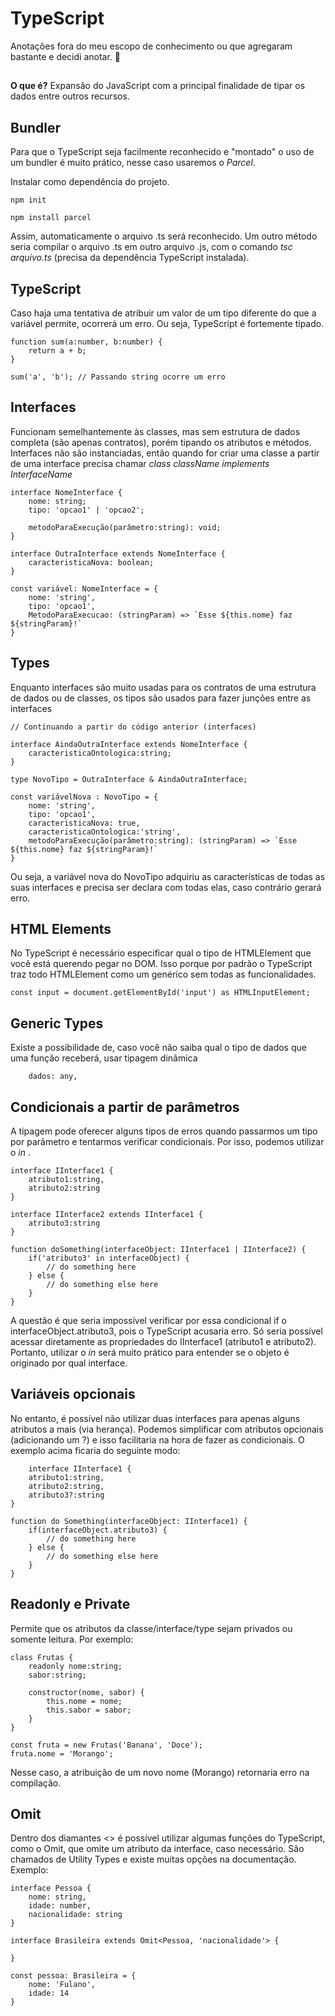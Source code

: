 # TypeScript

Anotações fora do meu escopo de conhecimento ou que agregaram bastante e decidi anotar. 📖

##

**O que é?** Expansão do JavaScript com a principal finalidade de tipar os dados entre outros recursos.

## Bundler

Para que o TypeScript seja facilmente reconhecido e "montado" o uso de um bundler é muito prático, nesse caso usaremos o *Parcel*.

Instalar como dependência do projeto.
```
npm init

npm install parcel
```

Assim, automaticamente o arquivo .ts será reconhecido. Um outro método seria compilar o arquivo .ts em outro arquivo .js, com o comando *tsc arquivo.ts* (precisa da dependência TypeScript instalada).

## TypeScript

Caso haja uma tentativa de atribuir um valor de um tipo diferente do que a variável permite, ocorrerá um erro. Ou seja, TypeScript é fortemente tipado.

```
function sum(a:number, b:number) {
    return a + b;
}

sum('a', 'b'); // Passando string ocorre um erro
```

## Interfaces

Funcionam semelhantemente às classes, mas sem estrutura de dados completa (são apenas contratos), porém tipando os atributos e métodos. Interfaces não são instanciadas, então quando for criar uma classe a partir de uma interface precisa chamar *class className implements InterfaceName*

```
interface NomeInterface {
    nome: string;
    tipo: 'opcao1' | 'opcao2';

    metodoParaExecução(parâmetro:string): void;
}

interface OutraInterface extends NomeInterface {
    caracteristicaNova: boolean;
}

const variável: NomeInterface = {
    nome: 'string',
    tipo: 'opcao1',
    MetodoParaExecucao: (stringParam) => `Esse ${this.nome} faz ${stringParam}!` 
}
```

## Types

Enquanto interfaces são muito usadas para os contratos de uma estrutura de dados ou de classes, os tipos são usados para fazer junções entre as interfaces

```
// Continuando a partir do código anterior (interfaces)

interface AindaOutraInterface extends NomeInterface {
    caracteristicaOntologica:string;
}

type NovoTipo = OutraInterface & AindaOutraInterface;

const variávelNova : NovoTipo = {
    nome: 'string',
    tipo: 'opcao1',
    caracteristicaNova: true,
    caracteristicaOntologica:'string',
    metodoParaExecução(parâmetro:string): (stringParam) => `Esse ${this.nome} faz ${stringParam}!`
}
```

Ou seja, a variável nova do NovoTipo adquiriu as características de todas as suas interfaces e precisa ser declara com todas elas, caso contrário gerará erro.

## HTML Elements

No TypeScript é necessário especificar qual o tipo de HTMLElement que você está querendo pegar no DOM. Isso porque por padrão o TypeScript traz todo HTMLElement como um genérico sem todas as funcionalidades.

```
const input = document.getElementById('input') as HTMLInputElement;
```

## Generic Types

Existe a possibilidade de, caso você não saiba qual o tipo de dados que uma função receberá, usar tipagem dinâmica

```
    dados: any,
```

## Condicionais a partir de parâmetros

A tipagem pode oferecer alguns tipos de erros quando passarmos um tipo por parâmetro e tentarmos verificar condicionais. Por isso, podemos utilizar o *in* .

```
interface IInterface1 {
    atributo1:string,
    atributo2:string
}

interface IInterface2 extends IInterface1 {
    atributo3:string
}

function doSomething(interfaceObject: IInterface1 | IInterface2) {
    if('atributo3' in interfaceObject) {
        // do something here
    } else {
        // do something else here
    }
}
```

A questão é que seria impossível verificar por essa condicional if o interfaceObject.atributo3, pois o TypeScript acusaria erro. Só seria possível acessar diretamente as propriedades do IInterface1 (atributo1 e atributo2). Portanto, utilizar o *in* será muito prático para entender se o objeto é originado por qual interface.

## Variáveis opcionais

No entanto, é possível não utilizar duas interfaces para apenas alguns atributos a mais (via herança). Podemos simplificar com atributos opcionais (adicionando um ?) e isso facilitaria na hora de fazer as condicionais. O exemplo acima ficaria do seguinte modo:

```
    interface IInterface1 {
    atributo1:string,
    atributo2:string,
    atributo3?:string
}

function do Something(interfaceObject: IInterface1) {
    if(interfaceObject.atributo3) {
        // do something here
    } else {
        // do something else here
    }
}
```

## Readonly e Private

Permite que os atributos da classe/interface/type sejam privados ou somente leitura. Por exemplo:

```
class Frutas {
    readonly nome:string;
    sabor:string;

    constructor(nome, sabor) {
        this.nome = nome;
        this.sabor = sabor;
    }
}

const fruta = new Frutas('Banana', 'Doce');
fruta.nome = 'Morango';
```

Nesse caso, a atribuição de um novo nome (Morango) retornaria erro na compilação.

## Omit

Dentro dos diamantes <> é possível utilizar algumas funções do TypeScript, como o Omit, que omite um atributo da interface, caso necessário. São chamados de Utility Types e existe muitas opções na documentação. Exemplo:

```
interface Pessoa {
    nome: string,
    idade: number,
    nacionalidade: string
}

interface Brasileira extends Omit<Pessoa, 'nacionalidade'> {

}

const pessoa: Brasileira = {
    nome: 'Fulano',
    idade: 14
}
```
